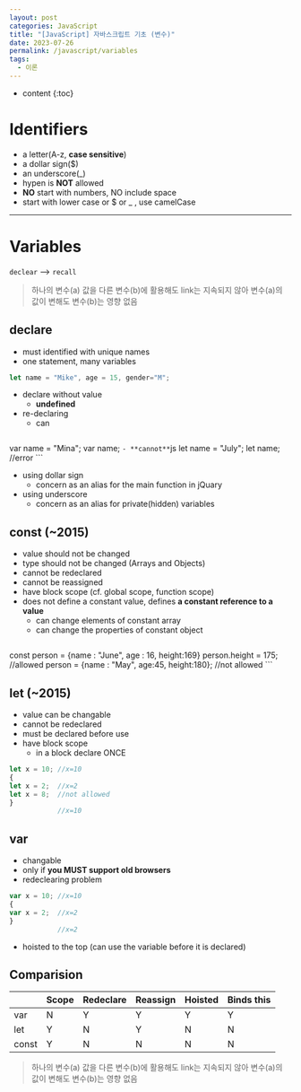 ```yaml
---
layout: post
categories: JavaScript
title: "[JavaScript] 자바스크립트 기초 (변수)"
date: 2023-07-26
permalink: /javascript/variables
tags:
  - 이론
---
```

* content
{:toc}




# Identifiers
- a letter(A-z, **case sensitive**)
- a dollar sign($)
- an underscore(_)
- hypen is **NOT** allowed
-  **NO** start with numbers, NO include space
- start with lower case or $ or _ , use camelCase

---
# Variables

`declear` --> `recall`

> 하나의 변수(a) 값을 다른 변수(b)에 활용해도 link는 지속되지 않아 변수(a)의 값이 변해도 변수(b)는 <span style='color:var(--mk-color-red)'>영향 없음</span>

## declare
- must identified with unique names
- one statement, many variables
```js
let name = "Mike", age = 15, gender="M"; 
```
- declare without value
	- **undefined**
- re-declaring
	- can
	```js
var name = "Mina";
var name;
	```
	- **cannot**
	```js
let name = "July";
let name; //error
	```
- using dollar sign
	- concern as an alias for the main function in jQuary
- using underscore
	- concern as an alias for private(hidden) variables

## const (~2015)
- value should not be changed
- type should not be changed (Arrays and Objects)
- cannot be redeclared
- cannot be reassigned
- have block scope (cf. global scope, function scope)
- does not define a constant value, defines **a constant reference to a value**
	- can change elements of constant array
	- can change the properties of constant object
	```js
const person = {name : "June", age : 16, height:169}
person.height = 175; //allowed
person = {name : "May", age:45, height:180}; //not allowed
	```

## let (~2015)
- value can be changable
- cannot be redeclared
- must be declared before use
- have block scope 
	- in a block declare <span style='color:var(--mk-color-red)'>ONCE</span>
```js
let x = 10; //x=10
{
let x = 2;  //x=2
let x = 8;  //not allowed
}
            //x=10
```

## var
- changable
- only if **you MUST support old browsers**
- redeclearing problem
```js
var x = 10; //x=10
{ 
var x = 2;  //x=2
}
            //x=2
```
- hoisted to the top (can use the variable before it is declared)


## Comparision
|     | Scope | Redeclare | Reassign | Hoisted | Binds this |
| ----- | ----- | --------- | -------- | ------- | ---------- |
| var   | N     | Y         | Y        | Y       | Y          |
| let   | Y     | N         | Y        | N       | N          |
| const | Y     | N         | N        | N       | N           |
> 하나의 변수(a) 값을 다른 변수(b)에 활용해도 link는 지속되지 않아 변수(a)의 값이 변해도 변수(b)는 <span style='color:var(--mk-color-red)'>영향 없음</span>